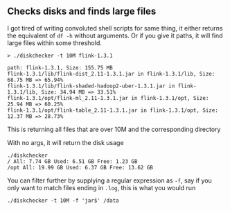 ## Checks disks and finds large files

I got tired of writing convoluted shell scripts for same thing, it either returns the equivalent of `df -h` without arguments. Or if you give it paths, it will find large files within some threshold.


```
> ./diskchecker -t 10M flink-1.3.1

path: flink-1.3.1, Size: 155.75 MB
flink-1.3.1/lib/flink-dist_2.11-1.3.1.jar in flink-1.3.1/lib, Size: 68.75 MB => 65.94%
flink-1.3.1/lib/flink-shaded-hadoop2-uber-1.3.1.jar in flink-1.3.1/lib, Size: 34.94 MB => 33.51%
flink-1.3.1/opt/flink-ml_2.11-1.3.1.jar in flink-1.3.1/opt, Size: 25.94 MB => 60.25%
flink-1.3.1/opt/flink-table_2.11-1.3.1.jar in flink-1.3.1/opt, Size: 12.37 MB => 28.73%
```


This is returning all files that are over 10M and the corresponding directory


With no args, it will return the disk usage

```
./diskchecker
/ All: 7.74 GB Used: 6.51 GB Free: 1.23 GB
/opt All: 19.99 GB Used: 6.37 GB Free: 13.62 GB
```

You can filter further by supplying a regular expression as `-f`, say if you only want to match files ending in `.log`, this is what you would run

```
./diskchecker -t 10M -f 'jar$' /data
```
